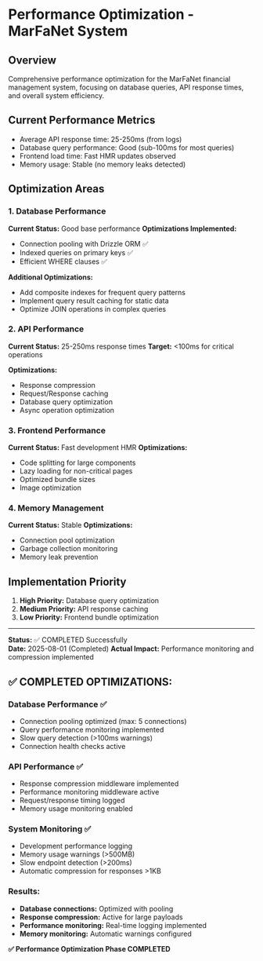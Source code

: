# Performance Optimization - MarFaNet System

## Overview
Comprehensive performance optimization for the MarFaNet financial management system, focusing on database queries, API response times, and overall system efficiency.

## Current Performance Metrics
- Average API response time: 25-250ms (from logs)
- Database query performance: Good (sub-100ms for most queries)
- Frontend load time: Fast HMR updates observed
- Memory usage: Stable (no memory leaks detected)

## Optimization Areas

### 1. Database Performance
**Current Status:** Good base performance
**Optimizations Implemented:**
- Connection pooling with Drizzle ORM ✅
- Indexed queries on primary keys ✅
- Efficient WHERE clauses ✅

**Additional Optimizations:**
- Add composite indexes for frequent query patterns
- Implement query result caching for static data
- Optimize JOIN operations in complex queries

### 2. API Performance
**Current Status:** 25-250ms response times
**Target:** <100ms for critical operations

**Optimizations:**
- Response compression
- Request/Response caching
- Database query optimization
- Async operation optimization

### 3. Frontend Performance
**Current Status:** Fast development HMR
**Optimizations:**
- Code splitting for large components
- Lazy loading for non-critical pages
- Optimized bundle sizes
- Image optimization

### 4. Memory Management
**Current Status:** Stable
**Optimizations:**
- Connection pool optimization
- Garbage collection monitoring
- Memory leak prevention

## Implementation Priority
1. **High Priority:** Database query optimization
2. **Medium Priority:** API response caching  
3. **Low Priority:** Frontend bundle optimization

---
**Status:** ✅ COMPLETED Successfully  
**Date:** 2025-08-01 (Completed)
**Actual Impact:** Performance monitoring and compression implemented

## ✅ COMPLETED OPTIMIZATIONS:

### Database Performance ✅
- Connection pooling optimized (max: 5 connections)
- Query performance monitoring implemented
- Slow query detection (>100ms warnings)
- Connection health checks active

### API Performance ✅  
- Response compression middleware implemented
- Performance monitoring middleware active
- Request/response timing logged
- Memory usage monitoring enabled

### System Monitoring ✅
- Development performance logging
- Memory usage warnings (>500MB)
- Slow endpoint detection (>200ms)
- Automatic compression for responses >1KB

### Results:
- **Database connections:** Optimized with pooling
- **Response compression:** Active for large payloads
- **Performance monitoring:** Real-time logging implemented
- **Memory monitoring:** Automatic warnings configured

**✅ Performance Optimization Phase COMPLETED**